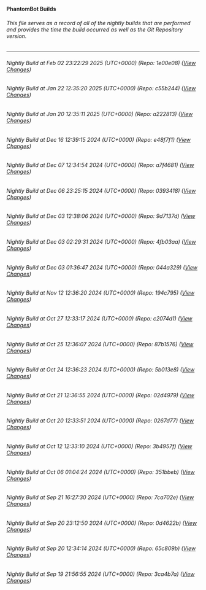 **PhantomBot Builds**

###### This file serves as a record of all of the nightly builds that are performed and provides the time the build occurred as well as the Git Repository version.
-------------------------------------------------------------------------------------------------------------
###### Nightly Build at Feb 02 23:22:29 2025 (UTC+0000) (Repo: 1e00e08) ([View Changes](https://github.com/PhantomBot/PhantomBot/compare/c55b244...1e00e08))
###### Nightly Build at Jan 22 12:35:20 2025 (UTC+0000) (Repo: c55b244) ([View Changes](https://github.com/PhantomBot/PhantomBot/compare/a222813...c55b244))
###### Nightly Build at Jan 20 12:35:11 2025 (UTC+0000) (Repo: a222813) ([View Changes](https://github.com/PhantomBot/PhantomBot/compare/e48f7f1...a222813))
###### Nightly Build at Dec 16 12:39:15 2024 (UTC+0000) (Repo: e48f7f1) ([View Changes](https://github.com/PhantomBot/PhantomBot/compare/a7f4681...e48f7f1))
###### Nightly Build at Dec 07 12:34:54 2024 (UTC+0000) (Repo: a7f4681) ([View Changes](https://github.com/PhantomBot/PhantomBot/compare/0393418...a7f4681))
###### Nightly Build at Dec 06 23:25:15 2024 (UTC+0000) (Repo: 0393418) ([View Changes](https://github.com/PhantomBot/PhantomBot/compare/9d7137d...0393418))
###### Nightly Build at Dec 03 12:38:06 2024 (UTC+0000) (Repo: 9d7137d) ([View Changes](https://github.com/PhantomBot/PhantomBot/compare/4fb03aa...9d7137d))
###### Nightly Build at Dec 03 02:29:31 2024 (UTC+0000) (Repo: 4fb03aa) ([View Changes](https://github.com/PhantomBot/PhantomBot/compare/044a329...4fb03aa))
###### Nightly Build at Dec 03 01:36:47 2024 (UTC+0000) (Repo: 044a329) ([View Changes](https://github.com/PhantomBot/PhantomBot/compare/194c795...044a329))
###### Nightly Build at Nov 12 12:36:20 2024 (UTC+0000) (Repo: 194c795) ([View Changes](https://github.com/PhantomBot/PhantomBot/compare/c2074d1...194c795))
###### Nightly Build at Oct 27 12:33:17 2024 (UTC+0000) (Repo: c2074d1) ([View Changes](https://github.com/PhantomBot/PhantomBot/compare/87b1576...c2074d1))
###### Nightly Build at Oct 25 12:36:07 2024 (UTC+0000) (Repo: 87b1576) ([View Changes](https://github.com/PhantomBot/PhantomBot/compare/5b013e8...87b1576))
###### Nightly Build at Oct 24 12:36:23 2024 (UTC+0000) (Repo: 5b013e8) ([View Changes](https://github.com/PhantomBot/PhantomBot/compare/02d4979...5b013e8))
###### Nightly Build at Oct 21 12:36:55 2024 (UTC+0000) (Repo: 02d4979) ([View Changes](https://github.com/PhantomBot/PhantomBot/compare/0267d77...02d4979))
###### Nightly Build at Oct 20 12:33:51 2024 (UTC+0000) (Repo: 0267d77) ([View Changes](https://github.com/PhantomBot/PhantomBot/compare/3b4957f...0267d77))
###### Nightly Build at Oct 12 12:33:10 2024 (UTC+0000) (Repo: 3b4957f) ([View Changes](https://github.com/PhantomBot/PhantomBot/compare/351bbeb...3b4957f))
###### Nightly Build at Oct 06 01:04:24 2024 (UTC+0000) (Repo: 351bbeb) ([View Changes](https://github.com/PhantomBot/PhantomBot/compare/7ca702e...351bbeb))
###### Nightly Build at Sep 21 16:27:30 2024 (UTC+0000) (Repo: 7ca702e) ([View Changes](https://github.com/PhantomBot/PhantomBot/compare/0d4622b...7ca702e))
###### Nightly Build at Sep 20 23:12:50 2024 (UTC+0000) (Repo: 0d4622b) ([View Changes](https://github.com/PhantomBot/PhantomBot/compare/65c809b...0d4622b))
###### Nightly Build at Sep 20 12:34:14 2024 (UTC+0000) (Repo: 65c809b) ([View Changes](https://github.com/PhantomBot/PhantomBot/compare/3ca4b7a...65c809b))
###### Nightly Build at Sep 19 21:56:55 2024 (UTC+0000) (Repo: 3ca4b7a) ([View Changes](https://github.com/PhantomBot/PhantomBot/compare/3d0ca04...3ca4b7a))
